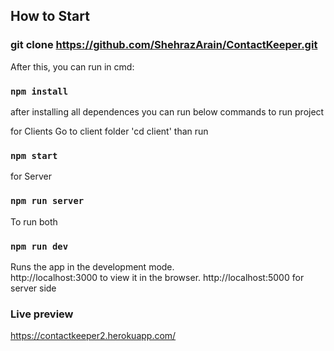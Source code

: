 ## How to Start

### git clone https://github.com/ShehrazArain/ContactKeeper.git

After this, you can run in cmd:
### `npm install`

after installing all dependences you can run below commands to run project

for Clients
Go to client folder 'cd client' than run
### `npm start`

for Server
### `npm run server`

To run both 
### `npm run dev`

Runs the app in the development mode.<br />
http://localhost:3000 to view it in the browser.
http://localhost:5000 for server side

### Live preview
https://contactkeeper2.herokuapp.com/
